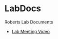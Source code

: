 LabDocs
=======

Roberts Lab Documents


- [Lab Meeting Video](http://htmlpreview.github.io/?https://github.com/sr320/LabDocs/blob/master/LabMeeting_video.html)
